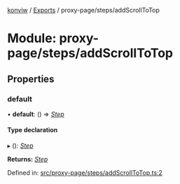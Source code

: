 [konviw]() / [Exports](../modules.md) / proxy-page/steps/addScrollToTop

# Module: proxy-page/steps/addScrollToTop

## Properties

### default

• **default**: () => [*Step*](../interfaces/proxy_page_proxy_page_step.step.md)

#### Type declaration

▸ (): [*Step*](../interfaces/proxy_page_proxy_page_step.step.md)

**Returns:** [*Step*](../interfaces/proxy_page_proxy_page_step.step.md)

Defined in: [src/proxy-page/steps/addScrollToTop.ts:2](https://github.com/Sanofi-IADC/konviw/blob/d2e0da9/src/proxy-page/steps/addScrollToTop.ts#L2)

